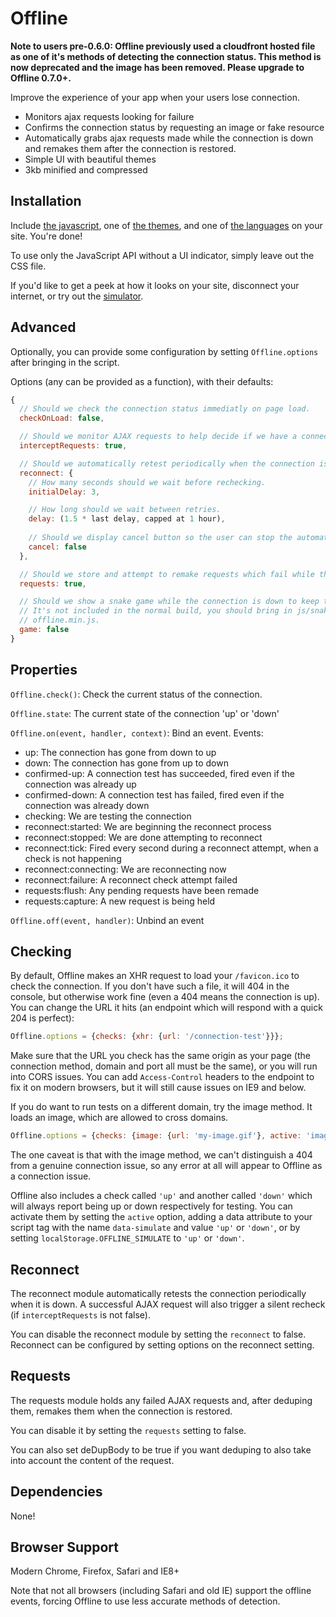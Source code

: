 Offline
======

**Note to users pre-0.6.0:  Offline previously used a cloudfront hosted file as one of it's methods of detecting the connection status.  This method is now deprecated and the image has been removed.  Please upgrade to Offline 0.7.0+.**

Improve the experience of your app when your users lose connection.

- Monitors ajax requests looking for failure
- Confirms the connection status by requesting an image or fake resource
- Automatically grabs ajax requests made while the connection is down and remakes them
  after the connection is restored.
- Simple UI with beautiful themes
- 3kb minified and compressed

Installation
-------------------

Include [the javascript](https://raw.github.com/HubSpot/offline/v0.7.14/offline.min.js), one of [the themes](http://github.hubspot.com/offline/docs/welcome/), and one of [the
languages](https://github.com/HubSpot/offline/tree/master/themes) on your site.  You're done!

To use only the JavaScript API without a UI indicator, simply leave out the CSS file.

If you'd like to get a peek at how it looks on your site, disconnect your internet, or try out the [simulator](http://craigshoemaker.github.io/offlinejs-simulate-ui/).

Advanced
--------

Optionally, you can provide some configuration by setting `Offline.options` after
bringing in the script.

Options (any can be provided as a function), with their defaults:

```javascript
{
  // Should we check the connection status immediatly on page load.
  checkOnLoad: false,

  // Should we monitor AJAX requests to help decide if we have a connection.
  interceptRequests: true,

  // Should we automatically retest periodically when the connection is down (set to false to disable).
  reconnect: {
    // How many seconds should we wait before rechecking.
    initialDelay: 3,

    // How long should we wait between retries.
    delay: (1.5 * last delay, capped at 1 hour),
    
    // Should we display cancel button so the user can stop the automatically reconnect proccess 
    cancel: false
  },

  // Should we store and attempt to remake requests which fail while the connection is down.
  requests: true,

  // Should we show a snake game while the connection is down to keep the user entertained?
  // It's not included in the normal build, you should bring in js/snake.js in addition to
  // offline.min.js.
  game: false
}
```

Properties
----------

`Offline.check()`: Check the current status of the connection.

`Offline.state`: The current state of the connection 'up' or 'down'

`Offline.on(event, handler, context)`: Bind an event.  Events:

  - up: The connection has gone from down to up
  - down: The connection has gone from up to down
  - confirmed-up: A connection test has succeeded, fired even if the connection was already up
  - confirmed-down: A connection test has failed, fired even if the connection was already down
  - checking: We are testing the connection
  - reconnect:started: We are beginning the reconnect process
  - reconnect:stopped: We are done attempting to reconnect
  - reconnect:tick: Fired every second during a reconnect attempt, when a check is not happening
  - reconnect:connecting: We are reconnecting now
  - reconnect:failure: A reconnect check attempt failed
  - requests:flush: Any pending requests have been remade
  - requests:capture: A new request is being held

`Offline.off(event, handler)`: Unbind an event

Checking
--------

By default, Offline makes an XHR request to load your `/favicon.ico` to check the connection.  If you don't
have such a file, it will 404 in the console, but otherwise work fine (even a 404 means the connection is up).
You can change the URL it hits (an endpoint which will respond with a quick 204 is perfect):

```javascript
Offline.options = {checks: {xhr: {url: '/connection-test'}}};
```

Make sure that the URL you check has the same origin as your page (the connection method, domain and port all must be the same), or you
will run into CORS issues.  You can add `Access-Control` headers to the endpoint to fix it on modern browsers, but it will still cause issues on
IE9 and below.

If you do want to run tests on a different domain, try the image method.  It loads an image, which are allowed to cross domains.

```javascript
Offline.options = {checks: {image: {url: 'my-image.gif'}, active: 'image'}}
```

The one caveat is that with the image method, we can't distinguish a 404 from a genuine connection issue, so any error at all will
appear to Offline as a connection issue.

Offline also includes a check called `'up'` and another called `'down'` which will always report being up or down respectively for
testing.  You can activate them by setting the `active` option, adding a data attribute to your script tag with the name
`data-simulate` and value `'up'` or `'down'`, or by setting `localStorage.OFFLINE_SIMULATE` to `'up'` or `'down'`.

Reconnect
---------

The reconnect module automatically retests the connection periodically when it is down.
A successful AJAX request will also trigger a silent recheck (if `interceptRequests` is not false).

You can disable the reconnect module by setting the `reconnect` to false.  Reconnect can be
configured by setting options on the reconnect setting.

Requests
--------

The requests module holds any failed AJAX requests and, after deduping them, remakes them when the connection
is restored.

You can disable it by setting the `requests` setting to false.

You can also set deDupBody to be true if you want deduping to also take into account the content of the request.

Dependencies
------------

None!

Browser Support
---------------

Modern Chrome, Firefox, Safari and IE8+

Note that not all browsers (including Safari and old IE) support the offline events, forcing Offline to use less accurate methods of detection.
